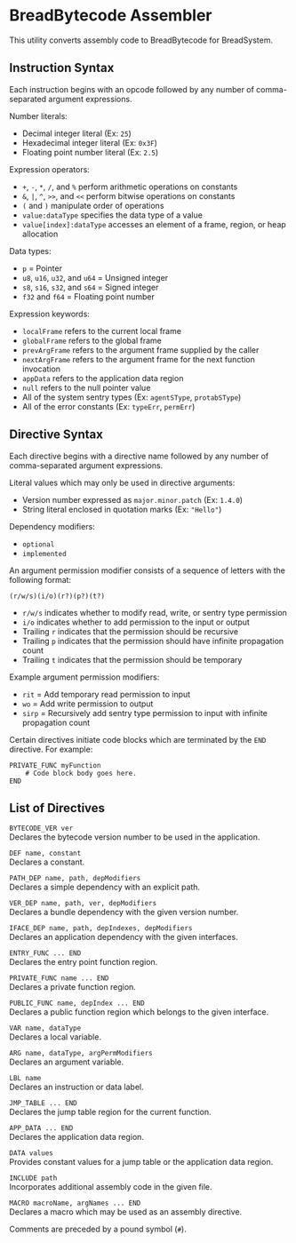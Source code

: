 
# BreadBytecode Assembler

This utility converts assembly code to BreadBytecode for BreadSystem.

## Instruction Syntax

Each instruction begins with an opcode followed by any number of comma-separated argument expressions.

Number literals:

* Decimal integer literal (Ex: `25`)
* Hexadecimal integer literal (Ex: `0x3F`)
* Floating point number literal (Ex: `2.5`)

Expression operators:

* `+`, `-`, `*`, `/`, and `%` perform arithmetic operations on constants
* `&`, `|`, `^`, `>>`, and `<<` perform bitwise operations on constants
* `(` and `)` manipulate order of operations
* `value:dataType` specifies the data type of a value
* `value[index]:dataType` accesses an element of a frame, region, or heap allocation

Data types:

* `p` = Pointer
* `u8`, `u16`, `u32`, and `u64` = Unsigned integer
* `s8`, `s16`, `s32`, and `s64` = Signed integer
* `f32` and `f64` = Floating point number

Expression keywords:

* `localFrame` refers to the current local frame
* `globalFrame` refers to the global frame
* `prevArgFrame` refers to the argument frame supplied by the caller
* `nextArgFrame` refers to the argument frame for the next function invocation
* `appData` refers to the application data region
* `null` refers to the null pointer value
* All of the system sentry types (Ex: `agentSType`, `protabSType`)
* All of the error constants (Ex: `typeErr`, `permErr`)

## Directive Syntax

Each directive begins with a directive name followed by any number of comma-separated argument expressions.

Literal values which may only be used in directive arguments:

* Version number expressed as `major.minor.patch` (Ex: `1.4.0`)
* String literal enclosed in quotation marks (Ex: `"Hello"`)

Dependency modifiers:

* `optional`
* `implemented`

An argument permission modifier consists of a sequence of letters with the following format:

`(r/w/s)(i/o)(r?)(p?)(t?)`

* `r/w/s` indicates whether to modify read, write, or sentry type permission
* `i/o` indicates whether to add permission to the input or output
* Trailing `r` indicates that the permission should be recursive
* Trailing `p` indicates that the permission should have infinite propagation count
* Trailing `t` indicates that the permission should be temporary

Example argument permission modifiers:

* `rit` = Add temporary read permission to input
* `wo` = Add write permission to output
* `sirp` = Recursively add sentry type permission to input with infinite propagation count

Certain directives initiate code blocks which are terminated by the `END` directive. For example:

```
PRIVATE_FUNC myFunction
    # Code block body goes here.
END
```

## List of Directives

`BYTECODE_VER ver`  
Declares the bytecode version number to be used in the application.

`DEF name, constant`  
Declares a constant.

`PATH_DEP name, path, depModifiers`  
Declares a simple dependency with an explicit path.

`VER_DEP name, path, ver, depModifiers`  
Declares a bundle dependency with the given version number.

`IFACE_DEP name, path, depIndexes, depModifiers`  
Declares an application dependency with the given interfaces.

`ENTRY_FUNC ... END`  
Declares the entry point function region.

`PRIVATE_FUNC name ... END`  
Declares a private function region.

`PUBLIC_FUNC name, depIndex ... END`  
Declares a public function region which belongs to the given interface.

`VAR name, dataType`  
Declares a local variable.

`ARG name, dataType, argPermModifiers`  
Declares an argument variable.

`LBL name`  
Declares an instruction or data label.

`JMP_TABLE ... END`  
Declares the jump table region for the current function.

`APP_DATA ... END`  
Declares the application data region.

`DATA values`  
Provides constant values for a jump table or the application data region.

`INCLUDE path`  
Incorporates additional assembly code in the given file.

`MACRO macroName, argNames ... END`  
Declares a macro which may be used as an assembly directive.

Comments are preceded by a pound symbol (`#`).


